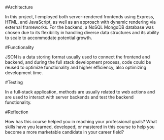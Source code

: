 #Architecture

In this project, I employed both server-rendered frontends using Express, HTML, and JavaScript, as well as an approach with dynamic rendering via external frameworks. For the backend, a NoSQL MongoDB database was chosen due to its flexibility in handling diverse data structures and its ability to scale to accommodate potential growth.

#Functionality

JSON is a data storing format usually used to connect the frontend and backend, and during the full stack development process, code could be reused to optimize functionality and higher efficiency, also optimizing development time.

#Testing

In a full-stack application, methods are usually related to web actions and are used to interact with server backends and test the backend functionality.

#Reflection

How has this course helped you in reaching your professional goals? What skills have you learned, developed, or mastered in this course to help you become a more marketable candidate in your career field?
